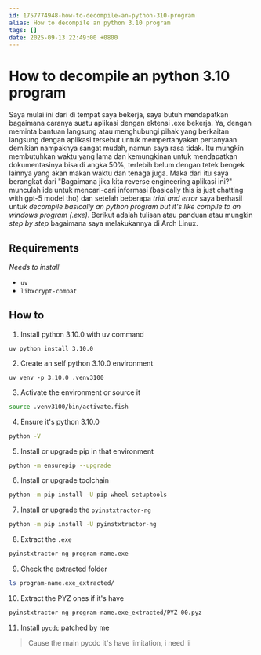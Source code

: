 ```yaml
---
id: 1757774948-how-to-decompile-an-python-310-program
alias: How to decompile an python 3.10 program
tags: []
date: 2025-09-13 22:49:00 +0800
---
```

# How to decompile an python 3.10 program

Saya mulai ini dari di tempat saya bekerja, saya butuh mendapatkan bagaimana caranya suatu aplikasi dengan ektensi .exe bekerja. Ya, dengan meminta bantuan langsung atau menghubungi pihak yang berkaitan langsung dengan aplikasi tersebut untuk mempertanyakan pertanyaan demikian nampaknya sangat mudah, namun saya rasa tidak. Itu mungkin membutuhkan waktu yang lama dan kemungkinan untuk mendapatkan dokumentasinya bisa di angka 50%, terlebih belum dengan tetek bengek lainnya yang akan makan waktu dan tenaga juga. Maka dari itu saya berangkat dari "Bagaimana jika kita reverse engineering aplikasi ini?" munculah ide untuk mencari-cari informasi (basically this is just chatting with gpt-5 model tho) dan setelah beberapa *trial and error* saya berhasil untuk *decompile basically an python program but it's like compile to an windows program (.exe)*. Berikut adalah tulisan atau panduan atau mungkin *step by step* bagaimana saya melakukannya di Arch Linux.
## Requirements
*Needs to install*
- `uv`
- `libxcrypt-compat`

## How to 
1. Install python 3.10.0 with uv command

```
uv python install 3.10.0
```

2.  Create an self python 3.10.0 environment  

```
uv venv -p 3.10.0 .venv3100
```

3. Activate the environment or source it

```bash
source .venv3100/bin/activate.fish
```

4.  Ensure it's python 3.10.0

```bash
python -V
```

5. Install or upgrade pip in that environment

```bash
python -m ensurepip --upgrade
```

6. Install or upgrade toolchain

```bash
python -m pip install -U pip wheel setuptools
```

7. Install or upgrade the `pyinstxtractor-ng` 

```bash
python -m pip install -U pyinstxtractor-ng
````

8. Extract the `.exe`

```bash
pyinstxtractor-ng program-name.exe
```

9. Check the extracted folder

```bash
ls program-name.exe_extracted/
```

10. Extract the PYZ ones if it's have

```bash
pyinstxtractor-ng program-name.exe_extracted/PYZ-00.pyz
```

11. Install `pycdc` patched by me 
> Cause the main pycdc it's have limitation, i need li